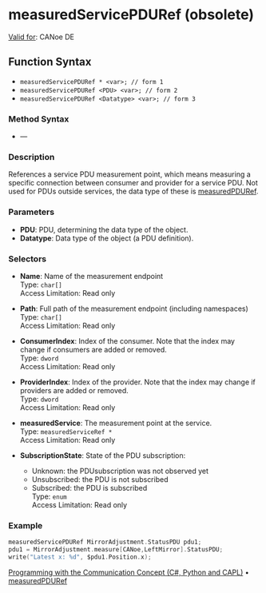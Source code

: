 # measuredServicePDURef (obsolete)

[Valid for](../../../Shared/FeatureAvailability.md): CANoe DE

## Function Syntax

- `measuredServicePDURef * <var>; // form 1`
- `measuredServicePDURef <PDU> <var>; // form 2`
- `measuredServicePDURef <Datatype> <var>; // form 3`

### Method Syntax

- —

### Description

References a service PDU measurement point, which means measuring a specific connection between consumer and provider for a service PDU. Not used for PDUs outside services, the data type of these is [measuredPDURef](CAPLfunctionMeasuredPDURef.md).

### Parameters

- **PDU**: PDU, determining the data type of the object.
- **Datatype**: Data type of the object (a PDU definition).

### Selectors

- **Name**: Name of the measurement endpoint  
  Type: `char[]`  
  Access Limitation: Read only

- **Path**: Full path of the measurement endpoint (including namespaces)  
  Type: `char[]`  
  Access Limitation: Read only

- **ConsumerIndex**: Index of the consumer. Note that the index may change if consumers are added or removed.  
  Type: `dword`  
  Access Limitation: Read only

- **ProviderIndex**: Index of the provider. Note that the index may change if providers are added or removed.  
  Type: `dword`  
  Access Limitation: Read only

- **measuredService**: The measurement point at the service.  
  Type: `measuredServiceRef *`  
  Access Limitation: Read only

- **SubscriptionState**: State of the PDU subscription:
  - Unknown: the PDUsubscription was not observed yet
  - Unsubscribed: the PDU is not subscribed
  - Subscribed: the PDU is subscribed  
  Type: `enum`  
  Access Limitation: Read only

### Example

```c
measuredServicePDURef MirrorAdjustment.StatusPDU pdu1;
pdu1 = MirrorAdjustment.measure[CANoe,LeftMirror].StatusPDU;
write("Latest x: %d", $pdu1.Position.x);
```

[Programming with the Communication Concept (C#, Python and CAPL)](../../../CANoeCANalyzer/CommunicationConcept/Programming/CCP.md) • [measuredPDURef](CAPLfunctionMeasuredPDURef.md)
